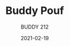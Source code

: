 ---
designer: "Busetti Garuti Redaelli"
description: "The%20Buddy%20collection%20made%20up%20of%20contemporary%20and%20versatile%20elements%2C%20is%20featured%20by%20a%20contrast%20between%20the%20bold%20volumes%20of%20the%20seat%20and%20the%20slender%20lightweight%20frame.%20Upholstered%20pouf%20in%20polyurethane%20injected%20foam%20and%20steel%20tube%20frame.%20Seat%20height%20400%20mm."
image_primary: "img/Buddy_212_01_zoom.jpg"
image_secondary: "img/Buddy_212_02_zoom.jpg"
manufacturer: "Pedrali"
href: "https://www.pedrali.it/en/products/catalog/Complements-BUDDY-212/"
subtitle: "BUDDY 212"
tags: 
  - "Pedrali"
  - "Modular Seating"
title: "Buddy Pouf"
category: "Modular Seating"
slug: "/manufacturers/pedrali/modular-seating/busetti-garuti-redaelli-buddy-pouf"
date: "2021-02-19"
---